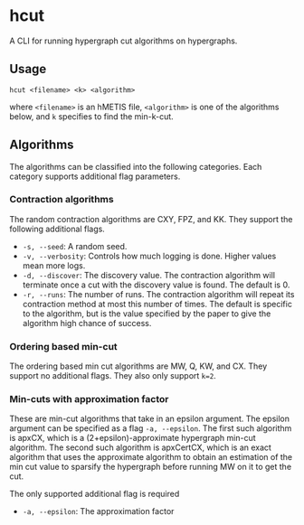 # hcut

A CLI for running hypergraph cut algorithms on hypergraphs.

## Usage

```
hcut <filename> <k> <algorithm>
```

where `<filename>` is an hMETIS file, `<algorithm>` is one of the algorithms below, and `k` specifies to find the min-k-cut.

## Algorithms

The algorithms can be classified into the following categories.
Each category supports additional flag parameters.

### Contraction algorithms

The random contraction algorithms are CXY, FPZ, and KK.
They support the following additional flags.

- `-s, --seed`: A random seed.
- `-v, --verbosity`: Controls how much logging is done. Higher values mean more logs.
- `-d, --discover`: The discovery value. The contraction algorithm will terminate once a cut with the discovery value is
found. The default is 0.
- `-r, --runs`: The number of runs. The contraction algorithm will repeat its contraction method at most this number of times.
The default is specific to the algorithm, but is the value specified by the paper to give the algorithm high chance of success.

### Ordering based min-cut

The ordering based min cut algorithms are MW, Q, KW, and CX.
They support no additional flags.
They also only support `k=2`.

### Min-cuts with approximation factor

These are min-cut algorithms that take in an epsilon argument.
The epsilon argument can be specified as a flag `-a, --epsilon`.
The first such algorithm is apxCX, which is a (2+epsilon)-approximate hypergraph min-cut algorithm.
The second such algorithm is apxCertCX, which is an exact algorithm that uses the approximate algorithm to obtain an 
estimation of the min cut value to sparsify the hypergraph before running MW on it to get the cut.

The only supported additional flag is required

- `-a, --epsilon`: The approximation factor

